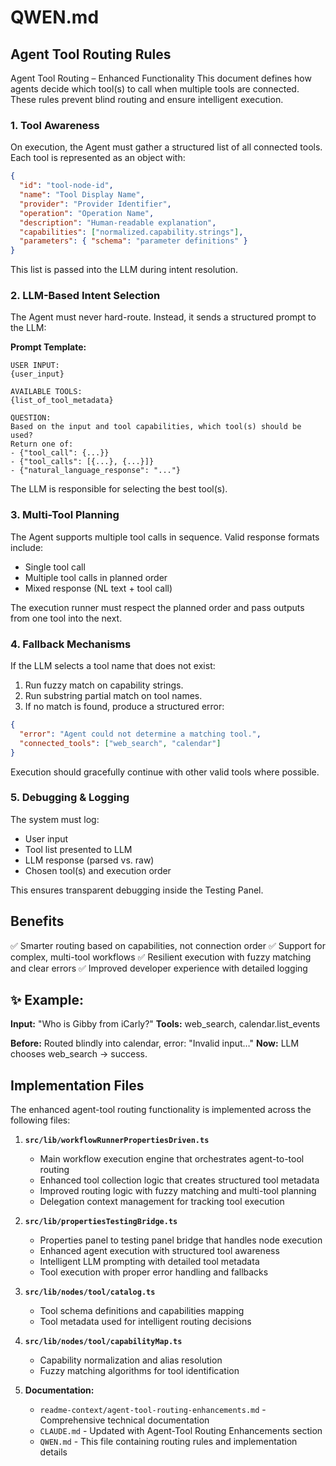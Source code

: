 # QWEN.md

## Agent Tool Routing Rules

Agent Tool Routing – Enhanced Functionality
This document defines how agents decide which tool(s) to call when multiple tools are connected. These rules prevent blind routing and ensure intelligent execution.

### 1. Tool Awareness

On execution, the Agent must gather a structured list of all connected tools.
Each tool is represented as an object with:
```json
{
  "id": "tool-node-id",
  "name": "Tool Display Name",
  "provider": "Provider Identifier",
  "operation": "Operation Name",
  "description": "Human-readable explanation",
  "capabilities": ["normalized.capability.strings"],
  "parameters": { "schema": "parameter definitions" }
}
```
This list is passed into the LLM during intent resolution.

### 2. LLM-Based Intent Selection

The Agent must never hard-route.
Instead, it sends a structured prompt to the LLM:

**Prompt Template:**
```
USER INPUT:
{user_input}

AVAILABLE TOOLS:
{list_of_tool_metadata}

QUESTION:
Based on the input and tool capabilities, which tool(s) should be used?
Return one of:
- {"tool_call": {...}}
- {"tool_calls": [{...}, {...}]}
- {"natural_language_response": "..."}
```

The LLM is responsible for selecting the best tool(s).

### 3. Multi-Tool Planning

The Agent supports multiple tool calls in sequence.
Valid response formats include:
- Single tool call
- Multiple tool calls in planned order
- Mixed response (NL text + tool call)

The execution runner must respect the planned order and pass outputs from one tool into the next.

### 4. Fallback Mechanisms

If the LLM selects a tool name that does not exist:
1. Run fuzzy match on capability strings.
2. Run substring partial match on tool names.
3. If no match is found, produce a structured error:
```json
{
  "error": "Agent could not determine a matching tool.",
  "connected_tools": ["web_search", "calendar"]
}
```
Execution should gracefully continue with other valid tools where possible.

### 5. Debugging & Logging

The system must log:
- User input
- Tool list presented to LLM
- LLM response (parsed vs. raw)
- Chosen tool(s) and execution order

This ensures transparent debugging inside the Testing Panel.

## Benefits

✅ Smarter routing based on capabilities, not connection order
✅ Support for complex, multi-tool workflows
✅ Resilient execution with fuzzy matching and clear errors
✅ Improved developer experience with detailed logging

## ✨ Example:

**Input:** "Who is Gibby from iCarly?"
**Tools:** web_search, calendar.list_events

**Before:** Routed blindly into calendar, error: "Invalid input…"
**Now:** LLM chooses web_search → success.

## Implementation Files

The enhanced agent-tool routing functionality is implemented across the following files:

1. **`src/lib/workflowRunnerPropertiesDriven.ts`**
   - Main workflow execution engine that orchestrates agent-to-tool routing
   - Enhanced tool collection logic that creates structured tool metadata
   - Improved routing logic with fuzzy matching and multi-tool planning
   - Delegation context management for tracking tool execution

2. **`src/lib/propertiesTestingBridge.ts`**
   - Properties panel to testing panel bridge that handles node execution
   - Enhanced agent execution with structured tool awareness
   - Intelligent LLM prompting with detailed tool metadata
   - Tool execution with proper error handling and fallbacks

3. **`src/lib/nodes/tool/catalog.ts`**
   - Tool schema definitions and capabilities mapping
   - Tool metadata used for intelligent routing decisions

4. **`src/lib/nodes/tool/capabilityMap.ts`**
   - Capability normalization and alias resolution
   - Fuzzy matching algorithms for tool identification

5. **Documentation:**
   - `readme-context/agent-tool-routing-enhancements.md` - Comprehensive technical documentation
   - `CLAUDE.md` - Updated with Agent-Tool Routing Enhancements section
   - `QWEN.md` - This file containing routing rules and implementation details